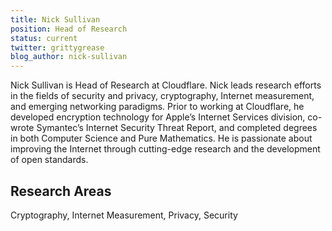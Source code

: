 ```yaml
---
title: Nick Sullivan
position: Head of Research
status: current
twitter: grittygrease
blog_author: nick-sullivan
---
```


Nick Sullivan is Head of Research at Cloudflare. Nick leads research efforts in the fields of security and privacy, cryptography, Internet measurement, and emerging networking paradigms. Prior to working at Cloudflare, he developed encryption technology for Apple’s Internet Services division, co-wrote Symantec’s Internet Security Threat Report, and completed degrees in both Computer Science and Pure Mathematics. He is passionate about improving the Internet through cutting-edge research and the development of open standards.

## Research Areas 
Cryptography, Internet Measurement, Privacy, Security
